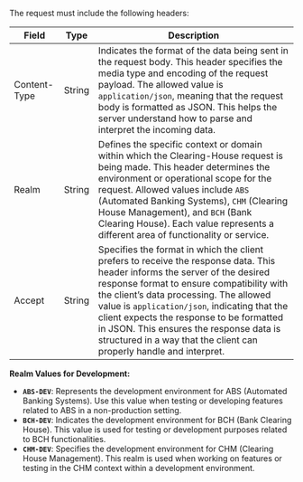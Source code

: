 The request must include the following headers:

| Field          | Type   | Description                        |
| -------------- | ------ | ---------------------------------- |
| Content-Type   | String | Indicates the format of the data being sent in the request body. This header specifies the media type and encoding of the request payload. The allowed value is `application/json`, meaning that the request body is formatted as JSON. This helps the server understand how to parse and interpret the incoming data. |
| Realm          | String | Defines the specific context or domain within which the Clearing-House request is being made. This header determines the environment or operational scope for the request. Allowed values include `ABS` (Automated Banking Systems), `CHM` (Clearing House Management), and `BCH` (Bank Clearing House). Each value represents a different area of functionality or service. |
| Accept         | String | Specifies the format in which the client prefers to receive the response data. This header informs the server of the desired response format to ensure compatibility with the client’s data processing. The allowed value is `application/json`, indicating that the client expects the response to be formatted in JSON. This ensures the response data is structured in a way that the client can properly handle and interpret. |


**Realm Values for Development:**

- **`ABS-DEV`**: Represents the development environment for ABS (Automated Banking Systems). Use this value when testing or developing features related to ABS in a non-production setting.
- **`BCH-DEV`**: Indicates the development environment for BCH (Bank Clearing House). This value is used for testing or development purposes related to BCH functionalities.
- **`CHM-DEV`**: Specifies the development environment for CHM (Clearing House Management). This realm is used when working on features or testing in the CHM context within a development environment.